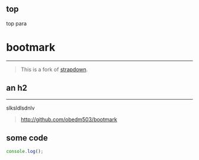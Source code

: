 ## top

top para

# bootmark

----

>This is a fork of [strapdown](http://strapdownjs.com/).

## an h2

----
slksldlsdnlv

>http://github.com/obedm503/bootmark

## some code

```js
console.log();
```
